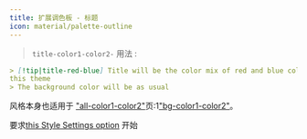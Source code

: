 ```yaml
---
title: 扩展调色板 - 标题
icon: material/palette-outline
---
```

> `title-color1-color2-`
用法 :

```md
> [!tip|title-red-blue] Title will be the color mix of red and blue colors of 
this theme
> The background color will be as usual
```

风格本身也适用于
["all-color1-color2"](../combined-styling/page-10.md)页:1["bg-color1-color2"](../bg-styling/page-10.md)。

要求[this Style Settings option](../../Style-Settings/Editor/Accent-Colors/index.md#enabled-extended-color-palette)
开始

